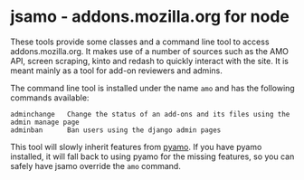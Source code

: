 jsamo - addons.mozilla.org for node
===================================

These tools provide some classes and a command line tool to access addons.mozilla.org. It makes use
of a number of sources such as the AMO API, screen scraping, kinto and redash to quickly interact
with the site. It is meant mainly as a tool for add-on reviewers and admins.

The command line tool is installed under the name `amo` and has the following commands available:

    adminchange   Change the status of an add-ons and its files using the admin manage page
    adminban      Ban users using the django admin pages

This tool will slowly inherit features from [pyamo](https://github.com/kewisch/pyamo). If you have
pyamo installed, it will fall back to using pyamo for the missing features, so you can safely have
jsamo override the `amo` command.

